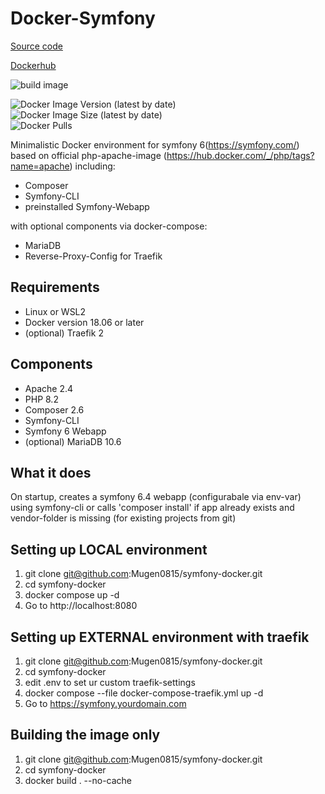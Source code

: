 # Docker-Symfony
[Source code](https://github.com/Mugen0815/symfony-docker)

[Dockerhub](https://hub.docker.com/r/mugen0815/symfony-docker)

![build image](https://github.com/Mugen0815/symfony-docker/actions/workflows/docker-image.yml/badge.svg)

![Docker Image Version (latest by date)](https://img.shields.io/docker/v/mugen0815/symfony-docker)  
![Docker Image Size (latest by date)](https://img.shields.io/docker/image-size/mugen0815/symfony-docker)  
![Docker Pulls](https://img.shields.io/docker/pulls/mugen0815/symfony-docker)  


Minimalistic Docker environment for symfony 6(https://symfony.com/) 
based on official php-apache-image (https://hub.docker.com/_/php/tags?name=apache)
including:
* Composer
* Symfony-CLI
* preinstalled Symfony-Webapp

with optional components via docker-compose:
* MariaDB
* Reverse-Proxy-Config for Traefik


## Requirements
* Linux or WSL2
* Docker version 18.06 or later
* (optional) Traefik 2


## Components
* Apache 2.4
* PHP 8.2
* Composer 2.6
* Symfony-CLI
* Symfony 6 Webapp
* (optional) MariaDB 10.6


## What it does
On startup, creates a symfony 6.4 webapp (configurabale via env-var) using symfony-cli
or calls 'composer install' if app already exists and vendor-folder is missing (for existing projects from git)


## Setting up LOCAL environment
1. git clone git@github.com:Mugen0815/symfony-docker.git
2. cd symfony-docker
3. docker compose up -d
4. Go to http://localhost:8080


## Setting up EXTERNAL environment with traefik
1. git clone git@github.com:Mugen0815/symfony-docker.git
2. cd symfony-docker
3. edit .env to set ur custom traefik-settings
4. docker compose --file docker-compose-traefik.yml up -d
5. Go to https://symfony.yourdomain.com


## Building the image only
1. git clone git@github.com:Mugen0815/symfony-docker.git
2. cd symfony-docker
3. docker build . --no-cache
